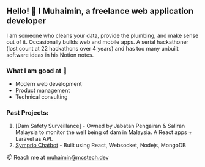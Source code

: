 ## Hello! 👋  I Muhaimin, a freelance web application developer
I am someone who cleans your data, provide the plumbing, and make sense out of it. Occasionally builds web and mobile apps. A serial hackathoner (lost count at 22 hackathons over 4 years) and has too many unbuilt software ideas in his Notion notes.


### What I am good at 💪
- Modern web development
- Product management
- Technical consulting

### Past Projects:
1. [Dam Safety Surveillance] - Owned by Jabatan Pengairan & Saliran Malaysia to monitor the well being of dam in Malaysia. A React apps + Laravel as API.
2. [Symprio Chatbot](www.symprio.com) - Built using React, Websocket, Nodejs, MongoDB

📫 Reach me at muhaimin@mcstech.dev 
